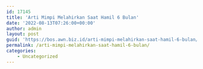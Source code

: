 ```yaml
---
id: 17145
title: 'Arti Mimpi Melahirkan Saat Hamil 6 Bulan'
date: '2022-08-13T07:26:00+00:00'
author: admin
layout: post
guid: 'https://bos.awn.biz.id/arti-mimpi-melahirkan-saat-hamil-6-bulan/'
permalink: /arti-mimpi-melahirkan-saat-hamil-6-bulan/
categories:
    - Uncategorized
---
```


